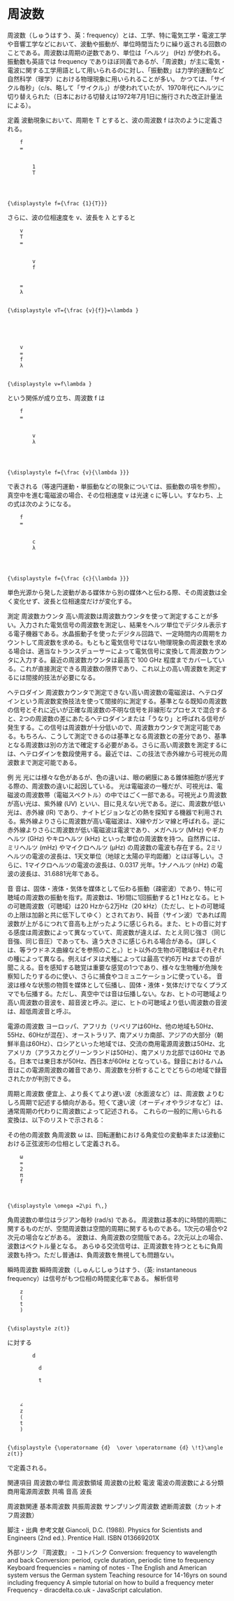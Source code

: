 # 周波数

周波数（しゅうはすう、英：frequency）とは、工学、特に電気工学・電波工学や音響工学などにおいて、波動や振動が、単位時間当たりに繰り返される回数のことである。周波数は周期の逆数であり、単位は「ヘルツ」 (Hz) が使われる。
振動数も英語では frequency でありほぼ同義であるが、「周波数」が主に電気・電波に関する工学用語として用いられるのに対し、「振動数」は力学的運動など自然科学（理学）における物理現象に用いられることが多い。
かつては、「サイクル毎秒」（c/s、略して「サイクル」）が使われていたが、1970年代にヘルツに切り替えられた（日本における切替えは1972年7月1日に施行された改正計量法による）。

定義
波動現象において、周期を T とすると、波の周波数 f は次のように定義される。

  
    
      
        f
        =
        
          
            1
            T
          
        
      
    
    {\displaystyle f={\frac {1}{T}}}
  

さらに、波の位相速度を v、波長を λ とすると

  
    
      
        v
        T
        =
        
          
            v
            f
          
        
        =
        λ
      
    
    {\displaystyle vT={\frac {v}{f}}=\lambda }
  

  
    
      
        v
        =
        f
        λ
      
    
    {\displaystyle v=f\lambda }
  

という関係が成り立ち、周波数 f は

  
    
      
        f
        =
        
          
            v
            λ
          
        
      
    
    {\displaystyle f={\frac {v}{\lambda }}}
  

で表される（等速円運動・単振動などの現象については、振動数の項を参照）。
真空中を進む電磁波の場合、その位相速度 v は光速 c に等しい。すなわち、上の式は次のようになる。

  
    
      
        f
        =
        
          
            c
            λ
          
        
      
    
    {\displaystyle f={\frac {c}{\lambda }}}
  

単色光源から発した波動がある媒体から別の媒体へと伝わる際、その周波数は全く変化せず、波長と位相速度だけが変化する。

測定
周波数カウンタ
高い周波数は周波数カウンタを使って測定することが多い。入力された電気信号の周波数を測定し、結果をヘルツ単位でデジタル表示する電子機器である。水晶振動子を使ったデジタル回路で、一定時間内の周期をカウントして周波数を求める。もともと電気信号ではない物理現象の周波数を求める場合は、適当なトランスデューサーによって電気信号に変換して周波数カウンタに入力する。最近の周波数カウンタは最高で 100 GHz 程度までカバーしている。これが直接測定できる周波数の限界であり、これ以上の高い周波数を測定するには間接的技法が必要になる。

ヘテロダイン
周波数カウンタで測定できない高い周波数の電磁波は、ヘテロダインという周波数変換技法を使って間接的に測定する。基準となる既知の周波数の信号とそれに近いが正確な周波数の不明な信号を非線形なプロセスで混合すると、2つの周波数の差にあたるヘテロダインまたは「うなり」と呼ばれる信号が発生する。この信号は周波数が十分低いので、周波数カウンタで測定可能である。もちろん、こうして測定できるのは基準となる周波数との差分であり、基準となる周波数は別の方法で確定する必要がある。さらに高い周波数を測定するには、ヘテロダインを数段使用する。最近では、この技法で赤外線から可視光の周波数まで測定可能である。

例
光
光には様々な色があるが、色の違いは、眼の網膜にある錐体細胞が感光する際の、周波数の違いに起因している。
光は電磁波の一種だが、可視光は、電磁波の周波数帯（電磁スペクトル）の中ではごく一部である。可視光より周波数が高い光は、紫外線 (UV) といい、目に見えない光である。逆に、周波数が低い光は、赤外線 (IR) であり、ナイトビジョンなどの熱を探知する機器で利用される。紫外線よりさらに周波数が高い電磁波は、X線やガンマ線と呼ばれる。逆に赤外線よりさらに周波数が低い電磁波は電波であり、メガヘルツ (MHz) やギカヘルツ (GHz) やキロヘルツ (kHz) といった単位の周波数を持つ。自然界には、ミリヘルツ (mHz) やマイクロヘルツ (μHz) の周波数の電波も存在する。2ミリヘルツの電波の波長は、1天文単位（地球と太陽の平均距離）とほぼ等しい。さらに、1マイクロヘルツの電波の波長は、0.0317 光年。1ナノヘルツ (nHz) の電波の波長は、31.6881光年である。

音
音は、固体・液体・気体を媒体として伝わる振動（疎密波）であり、特に可聴域の周波数の振動を指す。周波数は、1秒間に1回振動すると1 Hzとなる。ヒトの可聴周波数（可聴域）は20 Hzから2万Hz（20 kHz）（ただし、ヒトの可聴域の上限は加齢と共に低下してゆく）とされており、純音（サイン波）であれば周波数が上がるにつれて音高も上がったように感じられる。また、ヒトの音に対する感度は周波数によって異なっていて、周波数が違えば、たとえ同じ強さ（同じ音強、同じ音圧）であっても、違う大きさに感じられる場合がある。（詳しくは、等ラウドネス曲線などを参照のこと。）ヒト以外の生物の可聴域はそれぞれの種によって異なる。例えばイヌは犬種によっては最高で約6万 Hzまでの音が聞こえる。音を感知する聴覚は重要な感覚の1つであり、様々な生物種が危険を察知したりするのに使い、さらに捕食やコミュニケーションに使っている。
音波は様々な状態の物質を媒体として伝播し、固体・液体・気体だけでなくプラズマでも伝播する。ただし、真空中では音は伝播しない。なお、ヒトの可聴域より高い周波数の音波を、超音波と呼ぶ。逆に、ヒトの可聴域より低い周波数の音波は、超低周波音と呼ぶ。

電源の周波数
ヨーロッパ、アフリカ（リベリアは60Hz、他の地域も50Hz、55Hz、60Hzが混在）、オーストラリア、南アメリカ南部、アジアの大部分（朝鮮半島は60Hz）、ロシアといった地域では、交流の商用電源周波数は50Hz、北アメリカ（アラスカとグリーンランドは50Hz）、南アメリカ北部では60Hz である。日本では東日本が50Hz、西日本が60Hz となっている。録音におけるハム音はこの電源周波数の雑音であり、周波数を分析することでどちらの地域で録音されたかが判別できる。

周期と周波数
便宜上、より長くてより遅い波（水面波など）は、周波数 よりむしろ周期で記述する傾向がある。短くて速い波（オーディオやラジオなど）は、通常周期の代わりに周波数によって記述される。
これらの一般的に用いられる変換は、以下のリストで示される：

その他の周波数
角周波数 ω は、回転運動における角変位の変動率または波動における正弦波形の位相として定義される。

  
    
      
        ω
        =
        2
        π
        f
        
      
    
    {\displaystyle \omega =2\pi f\,}
  

角周波数の単位はラジアン毎秒 (rad/s) である。
周波数は基本的に時間的周期に関するものだが、空間周波数は空間的周期に関するものである。1次元の場合や2次元の場合などがある。
波数は、角周波数の空間版である。2次元以上の場合、波数はベクトル量となる。
あらゆる交流信号は、正周波数を持つとともに負周波数も持つ。ただし普通は、負周波数を無視しても問題ない。

瞬時周波数
瞬時周波数（しゅんじしゅうはすう、（英: instantaneous frequency）は信号がもつ位相の時間変化率である。
解析信号 
  
    
      
        z
        (
        t
        )
      
    
    {\displaystyle z(t)}
  
 に対する 
  
    
      
        
          
            d
            
              d
              
              t
            
          
        
        ∠
        z
        (
        t
        )
      
    
    {\displaystyle {\operatorname {d}  \over \operatorname {d} \!t}\angle z(t)}
  
 で定義される。

関連項目
周波数の単位
周波数領域
周波数の比較
電波
電波の周波数による分類
商用電源周波数
共鳴
音高
波長

周波数関連
基本周波数
共振周波数
サンプリング周波数
遮断周波数（カットオフ周波数）

脚注・出典
参考文献
Giancoli, D.C. (1988). Physics for Scientists and Engineers (2nd ed.). Prentice Hall. ISBN 013669201X

外部リンク
『周波数』 - コトバンク
Conversion: frequency to wavelength and back
Conversion: period, cycle duration, periodic time to frequency
Keyboard frequencies = naming of notes - The English and American system versus the German system
Teaching resource for 14-16yrs on sound including frequency
A simple tutorial on how to build a frequency meter
Frequency - diracdelta.co.uk - JavaScript calculation.
